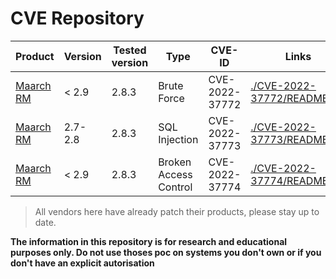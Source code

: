 # CVE Repository

| Product            | Version           | Tested version | Type         | CVE-ID         | Links |
| ------------------ | ----------------- | ------------   | ------------ | -------------- | ----- |
| [Maarch RM](https://maarch.com/maarch-rm/)| < 2.9   	| 2.8.3	| Brute Force  		| CVE-2022-37772 | [./CVE-2022-37772/README.md](CVE-2022-37772/README.md) |
| [Maarch RM](https://maarch.com/maarch-rm/)| 2.7-2.8 	| 2.8.3	| SQL Injection		| CVE-2022-37773 | [./CVE-2022-37773/README.md](CVE-2022-37773/README.md) |
| [Maarch RM](https://maarch.com/maarch-rm/)| < 2.9 	| 2.8.3	| Broken Access Control	| CVE-2022-37774 | [./CVE-2022-37774/README.md](CVE-2022-37774/README.md) |

> All vendors here have already patch their products, please stay up to date.

**The information in this repository is for research and educational purposes only. Do not use thoses poc on systems you don't own or if you don't have an explicit autorisation**
